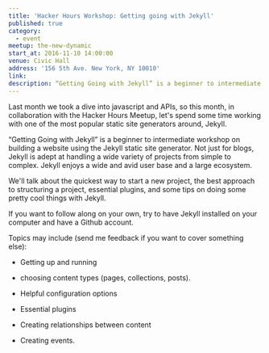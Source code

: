 ```yaml
---
title: 'Hacker Hours Workshop: Getting going with Jekyll'
published: true
category:
  - event
meetup: the-new-dynamic
start_at: 2016-11-10 14:00:00
venue: Civic Hall
address: '156 5th Ave. New York, NY 10010'
link:
description: “Getting Going with Jekyll” is a beginner to intermediate workshop on building a website using the Jekyll static site generator.
---
```



Last month we took a dive into javascript and APIs, so this month, in collaboration with the Hacker Hours Meetup, let's spend some time working with one of the most popular static site generators around, Jekyll.

“Getting Going with Jekyll” is a beginner to intermediate workshop on building a website using the Jekyll static site generator. Not just for blogs, Jekyll is adept at handling a wide variety of projects from simple to complex. Jekyll enjoys a wide and avid user base and a large ecosystem.

We'll talk about the quickest way to start a new project, the best approach to structuring a project, essential plugins, and some tips on doing some pretty cool things with Jekyll.

If you want to follow along on your own, try to have Jekyll installed on your computer and have a Github account.

Topics may include (send me feedback if you want to cover something else):

- Getting up and running

- choosing content types (pages, collections, posts).

- Helpful configuration options

- Essential plugins

- Creating relationships between content

- Creating events.